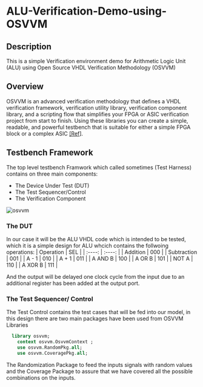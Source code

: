 # ALU-Verification-Demo-using-OSVVM
## Description
This is a simple Verification environment demo for Arithmetic Logic Unit (ALU) using Open Source VHDL Verification Methodology (OSVVM)

## Overview
OSVVM is an advanced verification methodology that defines a VHDL verification framework, verification utility library, verification component library, and a scripting flow that simplifies your FPGA or ASIC verification project from start to finish. Using these libraries you can create a simple, readable, and powerful testbench that is suitable for either a simple FPGA block or a complex ASIC [\[Ref](https://github.com/OSVVM)\].

## Testbench Framework
The top level testbench Framwork which called sometimes (Test Harness) contains on three main components:

<ul>
  <li>The Device Under Test (DUT)</li>
  <li>The Test Sequencer/Control</li>
  <li>The Verification Component</li>
</ul>

![osvvm](https://user-images.githubusercontent.com/64384499/173165342-ed95767b-fb15-4f03-8588-377fcef109c0.png)

### The DUT
In our case it will be the ALU VHDL code which is intended to be tested, which it is a simple design for ALU whcich contains the follwoing operations:
| Operation   | SEL         |
| :----:      | :----:      |
| Addition    | 000         |
| Subtraction | 001         |
| A - 1       | 010         |
| A + 1       | 011         |
| A AND B     | 100         |
| A OR  B     | 101         |
| NOT A       | 110         |
| A XOR B     | 111         |

And the output will be delayed one clock cycle from the input due to an additional register has been added at the output port.

### The Test Sequencer/ Control
The Test Control contains the test cases that will be fed into our model, in this design there are two main packages have been used from OSVVM Libraries
```vhdl
  library osvvm;
    context osvvm.OsvvmContext ;
    use osvvm.RandomPkg.all;
    use osvvm.CoveragePkg.all;
```
The Randomization Package to feed the inputs signals with random values and the Coverage Package to assure that we have covered all the possible combinations on the inputs.
